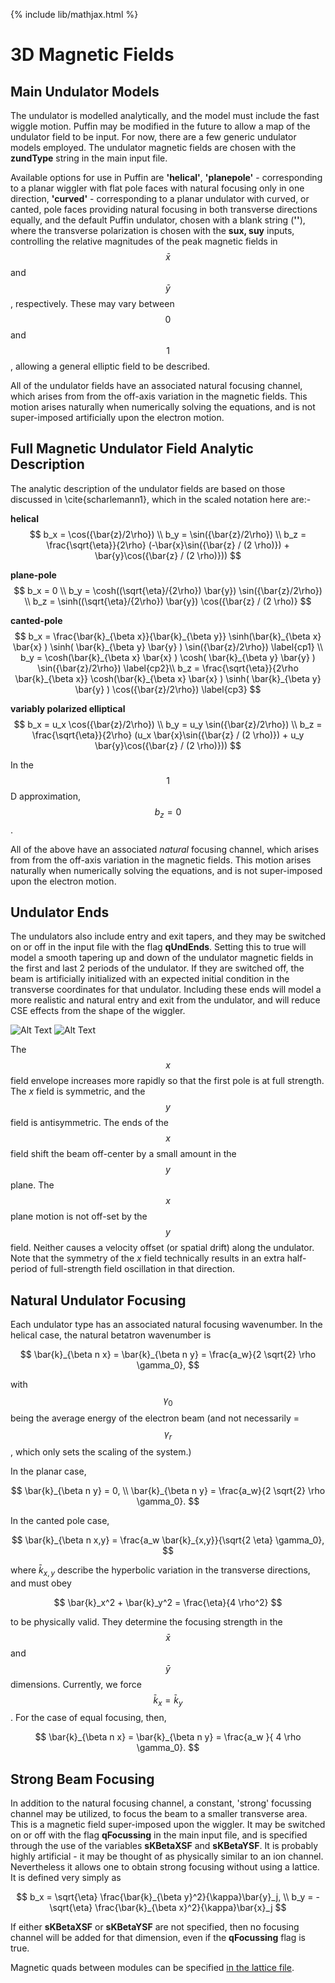 {% include lib/mathjax.html %}

# 3D Magnetic Fields

## Main Undulator Models

The undulator is modelled analytically, and the model must include the fast wiggle motion. Puffin may be modified in the future to allow a map of the undulator field to be input. For now, there are a few generic undulator models employed. The undulator magnetic fields are chosen with the **zundType** string in the main input file.

Available options for use in Puffin are **'helical'**, **'planepole'** - corresponding to a planar wiggler with flat pole faces with natural focusing only in one direction, **'curved'** - corresponding to a planar undulator with curved, or canted, pole faces providing natural focusing in both transverse directions equally, and the default Puffin undulator, chosen with a blank string (**''**), where the transverse polarization is chosen with the **sux, suy** inputs, controlling the relative magnitudes of the peak magnetic fields in $$\bar{x}$$ and $$\bar{y}$$, respectively. These may vary between $$0$$ and $$1$$, allowing a general elliptic field to be described.

All of the undulator fields have an associated natural focusing channel, which arises from from the off-axis variation in the magnetic fields. This motion arises naturally when numerically solving the equations, and is not super-imposed artificially upon the electron motion.



## Full Magnetic Undulator Field Analytic Description

The analytic description of the undulator fields are based on those discussed in \cite{scharlemann1}, which in the scaled notation here are:-

**helical**
$$
b_x  = \cos({\bar{z}/2\rho}) \\
b_y =  \sin({\bar{z}/2\rho}) \\
b_z = \frac{\sqrt{\eta}}{2\rho} (-\bar{x}\sin({\bar{z} / (2 \rho)}) + \bar{y}\cos({\bar{z} / (2 \rho)}))
$$


**plane-pole**
$$
b_x = 0 \\
b_y =  \cosh((\sqrt{\eta}/{2\rho}) \bar{y}) \sin({\bar{z}/2\rho}) \\
b_z =   \sinh((\sqrt{\eta}/{2\rho}) \bar{y}) \cos({\bar{z} / (2 \rho)}
$$




**canted-pole**
$$
b_x =  \frac{\bar{k}_{\beta x}}{\bar{k}_{\beta y}}  \sinh(\bar{k}_{\beta x} \bar{x} )  \sinh(   \bar{k}_{\beta y} \bar{y}    )   \sin({\bar{z}/2\rho}) \label{cp1} \\
b_y = \cosh(\bar{k}_{\beta x} \bar{x} )  \cosh(   \bar{k}_{\beta y} \bar{y}    )   \sin({\bar{z}/2\rho}) \label{cp2}\\
b_z = \frac{\sqrt{\eta}}{2\rho \bar{k}_{\beta x}}     \cosh(\bar{k}_{\beta x} \bar{x} )    \sinh(   \bar{k}_{\beta y} \bar{y}    )    \cos({\bar{z}/2\rho}) \label{cp3}
$$


**variably polarized elliptical**
$$
b_x = u_x \cos({\bar{z}/2\rho}) \\
b_y =  u_y \sin({\bar{z}/2\rho}) \\
b_z = \frac{\sqrt{\eta}}{2\rho} (u_x \bar{x}\sin({\bar{z} / (2 \rho)}) + u_y \bar{y}\cos({\bar{z} / (2 \rho)}))
$$


In the $$1$$D approximation, $$b_z = 0$$.

All of the above have an associated *natural* focusing channel, which arises from from the off-axis variation in the magnetic fields. This motion arises naturally when numerically solving the equations, and is not super-imposed upon the electron motion.



## Undulator Ends

The undulators also include entry and exit tapers, and they may be switched on or off in the input file with the flag **qUndEnds**. Setting this to true will model a smooth tapering up and down of the undulator magnetic fields in the first and last 2 periods of the undulator. If they are switched off, the beam is artificially initialized with an expected initial condition in the transverse coordinates for that undulator. Including these ends will model a more realistic and natural entry and exit from the undulator, and will reduce CSE effects from the shape of the wiggler.

![Alt Text](../pics/bx-field.png "Entrance taper for x-polarized field.")
![Alt Text](../pics/by-field.png "Entrance taper for y-polarized field.")

The $$x$$ field envelope increases more rapidly so that the first pole is at full strength. The $x$ field is symmetric, and the $$y$$ field is antisymmetric. The ends of the $$x$$ field shift the beam off-center by a small amount in the $$y$$ plane. The $$x$$ plane motion is not off-set by the $$y$$ field. Neither causes a velocity offset (or spatial drift) along the undulator. Note that the symmetry of the $x$ field technically results in an extra half-period of full-strength field oscillation in that direction.

## Natural Undulator Focusing

Each undulator type has an associated natural focusing wavenumber. In the helical case, the natural betatron wavenumber is

$$
\bar{k}_{\beta n x} = \bar{k}_{\beta n y} = \frac{a_w}{2 \sqrt{2} \rho \gamma_0},
$$

with $$\gamma_0$$ being the average energy of the electron beam (and not necessarily = $$\gamma_r$$, which only sets the scaling of the system.)

In the planar case,

$$
\bar{k}_{\beta n y} = 0, \\
\bar{k}_{\beta n y} = \frac{a_w}{2 \sqrt{2} \rho \gamma_0}.
$$

In the canted pole case,

$$
\bar{k}_{\beta n x,y} = \frac{a_w \bar{k}_{x,y}}{\sqrt{2 \eta} \gamma_0},
$$

where $\bar{k}_{x,y}$ describe the hyperbolic variation in the transverse directions, and must obey

$$
\bar{k}_x^2 + \bar{k}_y^2 = \frac{\eta}{4 \rho^2}
$$

to be physically valid. They determine the focusing strength in the $$\bar{x}$$ and $$\bar{y}$$ dimensions. Currently, we force $$\bar{k}_x = \bar{k}_y$$. For the case of equal focusing, then,

$$
\bar{k}_{\beta n x} = \bar{k}_{\beta n y} = \frac{a_w }{ 4 \rho \gamma_0}.
$$



## Strong Beam Focusing

In addition to the natural focusing channel, a constant, 'strong' focussing channel may be utilized, to focus the beam to a smaller transverse area. This is a magnetic field super-imposed upon the wiggler. It may be switched on or off with the flag **qFocussing** in the main input file, and is specified through the use of the variables **sKBetaXSF** and **sKBetaYSF**. It is probably highly artificial - it may be thought of as physically similar to an ion channel. Nevertheless it allows one to obtain strong focusing without using a lattice. It is defined very simply as

$$
b_x = \sqrt{\eta} \frac{\bar{k}_{\beta y}^2}{\kappa}\bar{y}_j, \\
b_y = - \sqrt{\eta} \frac{\bar{k}_{\beta x}^2}{\kappa}\bar{x}_j
$$

If either **sKBetaXSF** or **sKBetaYSF** are not specified, then no focusing channel will be added for that dimension, even if the **qFocussing** flag is true.

Magnetic quads between modules can be specified [in the lattice file](latticeelements.md).